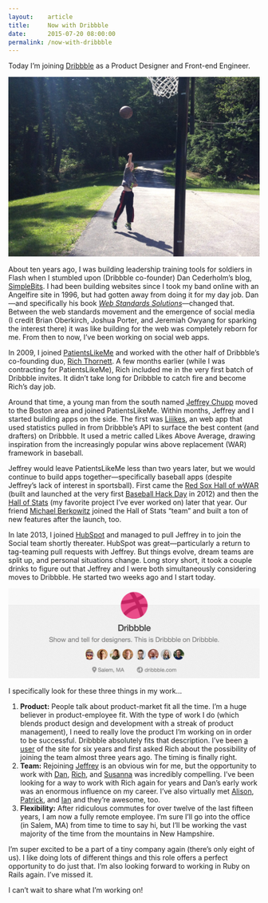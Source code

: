 ```yaml
---
layout:    article
title:     Now with Dribbble
date:      2015-07-20 08:00:00
permalink: /now-with-dribbble
---
```


Today I’m joining <a href="http://dribbble.com" class="dribbble">Dribbble</a> as a Product Designer and Front-end Engineer.

<div class="banner-image">
  <img src="/assets/nolan-basketball.jpg" alt="Nolan playing basketball" />
</div>

About ten years ago, I was building leadership training tools for soldiers in Flash when I stumbled upon (Dribbble co-founder) Dan Cederholm’s blog, [SimpleBits](http://simplebits.com). I had been building websites since I took my band online with an Angelfire site in 1996, but had gotten away from doing it for my day job. Dan—and specifically his book [*Web Standards Solutions*](http://www.amazon.com/Web-Standards-Solutions-Handbook-Special/dp/1430219203)—changed that. Between the web standards movement and the emergence of social media (I credit Brian Oberkirch, Joshua Porter, and Jeremiah Owyang for sparking the interest there) it was like building for the web was completely reborn for me. From then to now, I’ve been working on social web apps.

In 2009, I joined [PatientsLikeMe](http://patientslikeme.com) and worked with the other half of Dribbble’s co-founding duo, [Rich Thornett](http://thornett.com/). A few months earlier (while I was contracting for PatientsLikeMe), Rich included me in the very first batch of Dribbble invites. It didn’t take long for Dribbble to catch fire and become Rich’s day job.

Around that time, a young man from the south named [Jeffrey Chupp](http://semanticart.com) moved to the Boston area and joined PatientsLikeMe. Within months, Jeffrey and I started building apps on the side. The first was [Liiikes](https://dribbble.com/adarowski/projects/796-Liiikes), an web app that used statistics pulled in from Dribbble’s API to surface the best content (and drafters) on Dribbble. It used a metric called Likes Above Average, drawing inspiration from the increasingly popular wins above replacement (WAR) framework in baseball.

Jeffrey would leave PatientsLikeMe less than two years later, but we would continue to build apps together—specifically baseball apps (despite Jeffrey’s lack of interest in sportsball). First came the [Red Sox Hall of wWAR](http://redsox.hallofstats.com/) (built and launched at the very first [Baseball Hack Day](http://www.baseballhackday.com/) in 2012) and then the [Hall of Stats](http://www.hallofstats.com) (my favorite project I’ve ever worked on) later that year. Our friend [Michael Berkowitz](http://songsaboutsnow.com/) joined the Hall of Stats “team” and built a ton of new features after the launch, too.

In late 2013, I joined [HubSpot](http://hubspot.com) and managed to pull Jeffrey in to join the Social team shortly thereater. HubSpot was great—particularly a return to tag-teaming pull requests with Jeffrey. But things evolve, dream teams are split up, and personal situations change. Long story short, it took a couple drinks to figure out that Jeffrey and I were both simultaneously considering moves to Dribbble. He started two weeks ago and I start today.

<img src="/assets/dribbble-header.png" alt="Dribbble header" />

I specifically look for these three things in my work…

1. **Product:** People talk about product-market fit all the time. I’m a huge believer in product-employee fit. With the type of work I do (which blends product design and development with a streak of product management), I need to really love the product I’m working on in order to be successful. Dribbble absolutely fits that description. I’ve been [a user](https://dribbble.com/adarowski) of the site for six years and first asked Rich about the possibility of joining the team almost three years ago. The timing is finally right.
2. **Team:** Rejoining [Jeffrey](https://dribbble.com/semanticart) is an obvious win for me, but the opportunity to work with [Dan](https://dribbble.com/simplebits), [Rich](https://dribbble.com/frogandcode), and [Susanna](https://dribbble.com/SusannaBaird) was incredibly compelling. I’ve been looking for a way to work with Rich again for years and Dan’s early work was an enormous influence on my career. I’ve also virtually met [Alison](https://dribbble.com/alisonharshbarger), [Patrick](https://dribbble.com/pbyrne), and [Ian](https://dribbble.com/ehlertij) and they’re awesome, too.
3. **Flexibility:** After ridiculous commutes for over twelve of the last fifteen years, I am now a fully remote employee. I’m sure I’ll go into the office (in Salem, MA) from time to time to say hi, but I’ll be working the vast majority of the time from the mountains in New Hampshire.

I’m super excited to be a part of a tiny company again (there’s only eight of us). I like doing lots of different things and this role offers a perfect opportunity to do just that. I’m also looking forward to working in Ruby on Rails again. I’ve missed it.

I can’t wait to share what I’m working on!